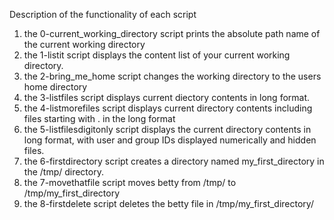 Description of the functionality of each script
1. the 0-current_working_directory script prints the absolute path name of the current working directory
2. the 1-listit script displays the content list of your current working directory.
3. the 2-bring_me_home script changes the working directory to the users home directory
4. the 3-listfiles script displays current diectory contents in long format.
5. the 4-listmorefiles script displays current directory contents including files starting with . in the long format
6. the 5-listfilesdigitonly script displays the current directory contents in long format, with user and group IDs displayed numerically and hidden files.
7. the 6-firstdirectory script creates a directory named my_first_directory in the /tmp/ directory.
8. the 7-movethatfile script moves betty from /tmp/ to /tmp/my_first_directory
9. the 8-firstdelete script deletes the betty file in /tmp/my_first_directory/ 
